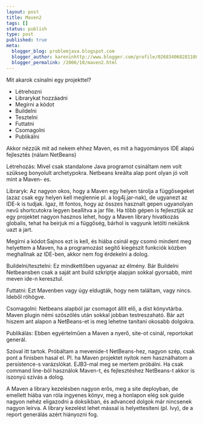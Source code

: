 ```yaml
---
layout: post
title: Maven2
tags: []
status: publish
type: post
published: true
meta:
  blogger_blog: problemjava.blogspot.com
  blogger_author: kareninhttp://www.blogger.com/profile/02683406828110839343noreply@blogger.com
  blogger_permalink: /2006/10/maven2.html
---
```

Mit akarok csinalni egy projekttel?

* Létrehozni 
* Librarykat hozzáadni
* Megírni a kódot  
* Buildelni 
* Tesztelni 
* Futtatni 
* Csomagolni 
* Publikálni 
  
Akkor nézzük mit ad nekem ehhez Maven, es mit a hagyományos IDE alapú
fejlesztés (nálam NetBeans)

  
Létrehozás: Mivel csak standalone Java programot csináltam nem volt szükseg
bonyolult archetypokra. Netbeans kreálta alap pont olyan jó volt mint a Maven-
es.

  
Libraryk: Az nagyon okos, hogy a Maven egy helyen tárolja a függősegeket (azaz
csak egy helyen kell meglennie pl. a log4j.jar-nak), de ugyanezt az IDE-k is
tudjak. Igaz, itt fontos, hogy az összes hasznalt gepen ugyanolyan nevű
shortcutokra legyen beallitva a jar file. Ha több gépen is fejlesztjük az egy
projektet nagyon hasznos lehet, hogy a Maven library hivatkozás globalis,
tehat ha beirjuk mi a függőség, bárhol is vagyunk letölti neküknk uazt a jart.

  
Megírni a kódot:Sajnos ezt is kell, és hiába csinál egy csomó mindent meg
helyettem a Maven, ha a programozást segítő kiegészít funkciók közben
meghallnak az IDE-ben, akkor nem fog érdekelni a dolog.

  
Buildelni/tesztelni: Ez mindkettőben ugyanaz az élmény. Bár Buildelni
Netbeansben csak a saját ant build szkriptje alapjan sokkal gyorsabb, mint
meven ide-n keresztul.

  
Futtatni: Ezt Mavenben vagy úgy eldugták, hogy nem találtam, vagy nincs.
Ideből röhögve.

  
Csomagolni: Netbeans alapból jar csomagot állít elő, a dist könyvtárba. Maven
plugin némi szöszölés után sokkal jobban testreszaható. Bár azt hiszem ant
alapon a NetBeans-et is meg lehetne tanítani okosabb dolgokra.

  
Publikálás: Ebben egyértelműen a Maven a nyerő, site-ot csinál, reportokat
generál.

  
Szóval itt tartok. Próbáltam a mevenide-t NetBeans-hez, nagyon szép, csak pont
a finisben hasal el. Pl. ha Maven projektet nyitok nem használhatom a
persistence-s varázslókat. EJB3-mal meg se mertem próbálni. Ha csak command
line-ból használok Maven-t, és fejlesztéshez NetBeans-t akkor is iszonyú
szívás a dolog.

  
A Maven a library kezelésben nagyon erős, meg a site deployban, de emellett
hiába van róla ingyenes könyv, meg a honlapon elég sok guide nagyon nehéz
eligazodni a doksikban, és advanced dolgok már nincsenek nagyon leírva. A
library kezelést lehet mással is helyettesíteni (pl. Ivy), de a report
generálás azért hiányozni fog.

  
  

